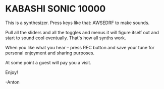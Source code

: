 # KABASHI SONIC 10000

This is a synthesizer. Press keys like that: AWSEDRF to make sounds. 

Pull all the sliders and all the toggles and menus it will figure itself out and start to sound cool eventually. That's how all synths work.

When you like what you hear – press REC button and save your tune for personal enjoyment and sharing purposes.

At some point a guest will pay you a visit.

Enjoy!

-Anton
